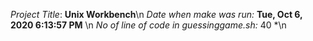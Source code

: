 *Project Title*: **Unix Workbench**\n
*Date when make was run:* **Tue, Oct 6, 2020 6:13:57 PM** \n
*No of line of code in guessinggame.sh:* 40 *\n
